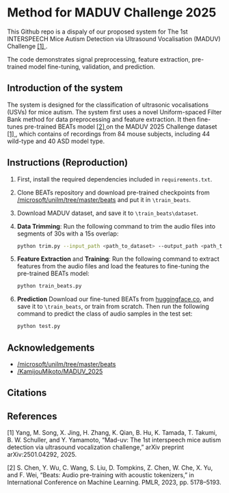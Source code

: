 # Method for MADUV Challenge 2025

This Github repo is a dispaly of our proposed system for The 1st INTERSPEECH Mice Autism Detection via Ultrasound Vocalisation (MADUV) Challenge [ [1] ](#1).

The code demonstrates signal preprocessing, feature extraction, pre-trained model fine-tuning, validation, and prediction.

## Introduction of the system

The system is designed for the classification of ultrasonic vocalisations (USVs) for mice autism. The system first uses a novel Uniform-spaced Filter Bank method for data preprocessing and feature extraction. It then fine-tunes pre-trained BEATs model [ [2] ](#2) on the MADUV 2025 Challenge dataset [ [1] ](#1), which contains of recordings from 84 mouse subjects, including 44 wild-type and 40 ASD model type.

## Instructions (Reproduction)
1. First, install the required dependencies included in `requirements.txt`.
2. Clone BEATs repository and download pre-trained checkpoints from [/microsoft/unilm/tree/master/beats](https://github.com/microsoft/unilm/tree/master/beats) and put it in `\train_beats`.
3. Download MADUV dataset, and save it to `\train_beats\dataset`.
4. **Data Trimming**: Run the following command to trim the audio files into segments of 30s with a 15s overlap:

   ```bash
   python trim.py --input_path <path_to_dataset> --output_path <path_to_output_dir> --chunk 30000 --overlap 15000
5. **Feature Extraction** and **Training**: Run the following command to extract features from the audio files and load the features to fine-tuning the pre-trained BEATs model:

   ``` bash
   python train_beats.py
   
6. **Prediction** Download our fine-tuned BEATs from [huggingface.co](), and save it to `\train_beats`, or train from scratch. Then run the following command to predict the class of audio samples in the test set:

    ``` bash
    python test.py

## Acknowledgements
- [/microsoft/unilm/tree/master/beats](https://github.com/microsoft/unilm/tree/master/beats)
- [/KamijouMikoto/MADUV_2025](https://github.com/KamijouMikoto/MADUV_2025)

## Citations

## References
<a id="1"></a>[1] Yang, M. Song, X. Jing, H. Zhang, K. Qian, B. Hu, K. Tamada, T. Takumi, B. W. Schuller, and Y. Yamamoto, “Mad-uv: The 1st interspeech mice autism detection via ultrasound vocalization challenge,” arXiv preprint arXiv:2501.04292, 2025.

<a id="2"></a>[2] S. Chen, Y. Wu, C. Wang, S. Liu, D. Tompkins, Z. Chen, W. Che, X. Yu, and F. Wei, “Beats: Audio pre-training with acoustic tokenizers,” in International Conference on Machine Learning. PMLR, 2023, pp. 5178–5193.
